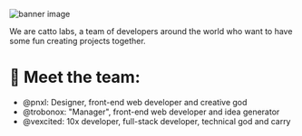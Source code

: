 ![banner image](https://user-images.githubusercontent.com/57040351/230114288-0b877a4f-839a-461b-a861-d2b7af4ce7f7.png)

We are catto labs, a team of developers around the world who want to have some fun creating projects together.

# 👥 Meet the team:
- @pnxl: Designer, front-end web developer and creative god
- @trobonox: "Manager", front-end web developer and idea generator
- @vexcited: 10x developer, full-stack developer, technical god and carry
